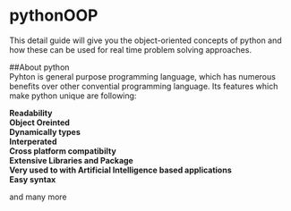 # pythonOOP

This detail guide will give you the object-oriented concepts of python and how these can be used for real time problem solving approaches.

##About python </br>
Pyhton is general purpose programming language, which has numerous benefits over other convential programming language. 
Its features which make python unique are following:

<b> Readability </b> </br>
<b> Object Oreinted </b> </br>
<b> Dynamically types </b> </br>
<b> Interperated </b> </br>
<b> Cross platform compatibilty</b> </br>
<b> Extensive Libraries and Package</b> </br>
<b> Very used to with Artificial Intelligence based applications</b> </br>
<b> Easy syntax </b>

and many more
